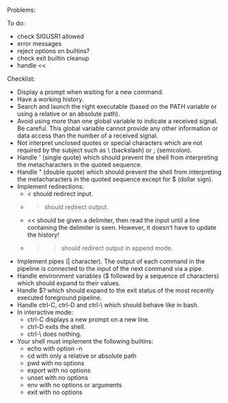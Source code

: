 Problems:

To do:
-	check SIGUSR1 allowed
-	error messages
-	reject options on builtins?
-	check exit builtin cleanup
-	handle <<

Checklist:
-	Display a prompt when waiting for a new command.
-	Have a working history.
-	Search and launch the right executable (based on the PATH variable or using a relative or an absolute path).
-	Avoid using more than one global variable to indicate a received signal.
	Be careful. This global variable cannot provide any other information or data access than the number of a received signal.
-	Not interpret unclosed quotes or special characters which are not required by the subject such as \ (backslash) or ; (semicolon).
-	Handle ' (single quote) which should prevent the shell from interpreting the metacharacters in the quoted sequence.
-	Handle " (double quote) which should prevent the shell from interpreting the metacharacters in the quoted sequence except for $ (dollar sign).
-	Implement redirections:
	-	< should redirect input.
	-	> should redirect output.
	-	<< should be given a delimiter, then read the input until a line containing the	delimiter is seen. However, it doesn’t have to update the history!
	-	>> should redirect output in append mode.
-	Implement pipes (| character). The output of each command in the pipeline is connected to the input of the next command via a pipe.
-	Handle environment variables ($ followed by a sequence of characters) which should expand to their values.
-	Handle $? which should expand to the exit status of the most recently executed foreground pipeline.
-	Handle ctrl-C, ctrl-D and ctrl-\ which should behave like in bash.
-	In interactive mode:
	-	ctrl-C displays a new prompt on a new line.
	-	ctrl-D exits the shell.
	-	ctrl-\ does nothing.
-	Your shell must implement the following builtins:
	-	echo with option -n
	-	cd with only a relative or absolute path
	-	pwd with no options
	-	export with no options
	-	unset with no options
	-	env with no options or arguments
	-	exit with no options
